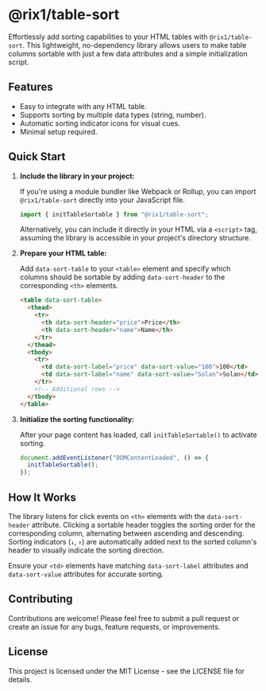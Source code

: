# @rix1/table-sort

Effortlessly add sorting capabilities to your HTML tables with `@rix1/table-sort`. This lightweight, no-dependency library allows users to make table columns sortable with just a few data attributes and a simple initialization script.

## Features

- Easy to integrate with any HTML table.
- Supports sorting by multiple data types (string, number).
- Automatic sorting indicator icons for visual cues.
- Minimal setup required.

## Quick Start

1. **Include the library in your project:**

   If you're using a module bundler like Webpack or Rollup, you can import `@rix1/table-sort` directly into your JavaScript file.

   ```javascript
   import { initTableSortable } from "@rix1/table-sort";
   ```

   Alternatively, you can include it directly in your HTML via a `<script>` tag, assuming the library is accessible in your project's directory structure.

2. **Prepare your HTML table:**

   Add `data-sort-table` to your `<table>` element and specify which columns should be sortable by adding `data-sort-header` to the corresponding `<th>` elements.

   ```html
   <table data-sort-table>
     <thead>
       <tr>
         <th data-sort-header="price">Price</th>
         <th data-sort-header="name">Name</th>
       </tr>
     </thead>
     <tbody>
       <tr>
         <td data-sort-label="price" data-sort-value="100">100</td>
         <td data-sort-label="name" data-sort-value="Solan">Solan</td>
       </tr>
       <!-- Additional rows -->
     </tbody>
   </table>
   ```

3. **Initialize the sorting functionality:**

   After your page content has loaded, call `initTableSortable()` to activate sorting.

   ```javascript
   document.addEventListener("DOMContentLoaded", () => {
     initTableSortable();
   });
   ```

## How It Works

The library listens for click events on `<th>` elements with the `data-sort-header` attribute. Clicking a sortable header toggles the sorting order for the corresponding column, alternating between ascending and descending. Sorting indicators (`↓`, `↑`) are automatically added next to the sorted column's header to visually indicate the sorting direction.

Ensure your `<td>` elements have matching `data-sort-label` attributes and `data-sort-value` attributes for accurate sorting.

## Contributing

Contributions are welcome! Please feel free to submit a pull request or create an issue for any bugs, feature requests, or improvements.

## License

This project is licensed under the MIT License - see the LICENSE file for details.
